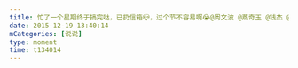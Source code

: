 ```yaml
---
title: 忙了一个星期终于搞完哒，已扔信箱📪，过个节不容易啊😭@周文波 @燕奇玉 @钱杰 @黄媛媛 @谌佳红 @周炜成 @徐婧璇 @谭丹青
date: 2015-12-19 13:40:14
mCategories: [说说]
type: moment
time: t134014
---
```


<div id="pics-20151219134014"></div>

<script src="/lib/moment/pics.js"></script>
<script>
var data = [
    {"link": "2015-12-19_000000.webp", "type": "shuoshuo"},
    {"link": "2015-12-19_000001.webp", "type": "shuoshuo"}
];
picsRender(data, "pics-20151219134014");
</script>
